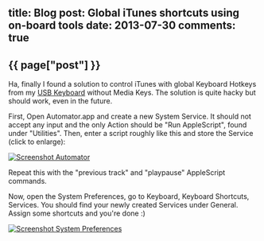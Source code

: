 title: Blog
post: Global iTunes shortcuts using on-board tools
date: 2013-07-30
comments: true
---

## {{ page["post"] }}
<!--%
from datetime import datetime
date = datetime.strptime(page["date"], "%Y-%m-%d").strftime("%B %d, %Y")
print "*Posted at %s.*" % date
%-->

Ha, finally I found a solution to control iTunes with global Keyboard Hotkeys from my [USB Keyboard][tex] without Media Keys. The solution is quite hacky but should work, even in the future.

First, Open Automator.app and create a new System Service. It should not accept any input and the only Action should be "Run AppleScript", found under "Utilities". Then, enter a script roughly like this and store the Service (click to enlarge):

[![Screenshot Automator][small]][big]

Repeat this with the "previous track" and "playpause" AppleScript commands.

Now, open the System Preferences, go to Keyboard, Keyboard Shortcuts, Services. You should find your newly created Services under General. Assign some shortcuts and you're done :)

[![Screenshot System Preferences][small2]][big2]

 [tex]: http://xythobuz.de/tex_beetle.html
 [small]: img/automator_small.png
 [big]: img/automator.png
 [small2]: img/preferences_small.png
 [big2]: img/preferences.png